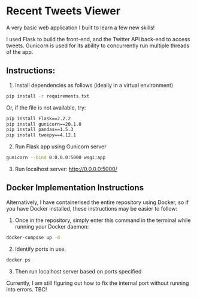 # Recent Tweets Viewer

A very basic web application I built to learn a few new skills!

I used Flask to build the front-end, and the Twitter API back-end to access tweets. Gunicorn is used for its ability to concurrently run multiple threads of the app.

## Instructions:

1. Install dependencies as follows (ideally in a virtual environment)

```bash
pip install -r requirements.txt
```

Or, if the file is not available, try:

```bash
pip install Flask==2.2.2
pip install gunicorn==20.1.0
pip install pandas==1.5.3
pip install tweepy==4.12.1
```

2. Run Flask app using Gunicorn server

```bash
gunicorn --bind 0.0.0.0:5000 wsgi:app 
```

3. Run localhost server: http://0.0.0.0:5000/

## Docker Implementation Instructions

Alternatively, I have containerised the entire repository using Docker, so if you have Docker installed, these instructions may be easier to follow:

1. Once in the repository, simply enter this command in the terminal while running your Docker daemon:

```bash
docker-compose up -d
```

2. Identify ports in use. 

```bash
docker ps
```

3. Then run localhost server based on ports specified

Currently, I am still figuring out how to fix the internal port without running into errors. TBC!
